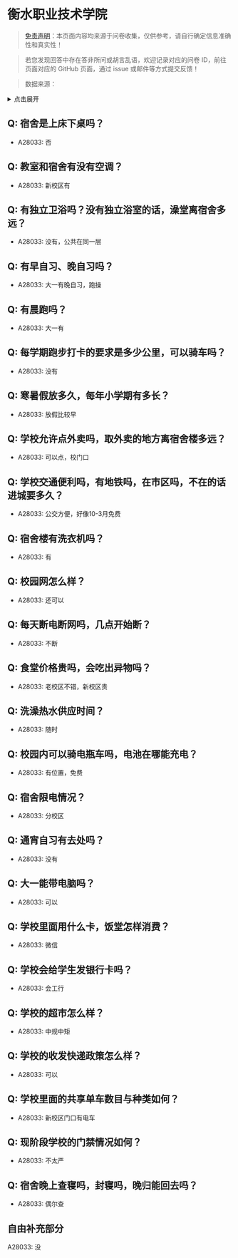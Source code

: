 # 衡水职业技术学院

> [免责声明](https://colleges.chat/#_3)：本页面内容均来源于问卷收集，仅供参考，请自行确定信息准确性和真实性！

> 若您发现回答中存在答非所问或胡言乱语，欢迎记录对应的问卷 ID，前往页面对应的 GitHub 页面，通过 issue 或邮件等方式提交反馈！

> 数据来源：

<details><summary>点击展开</summary>
<ul>
<li>A28033: 匿名 (2025 年 05 月)</li>
</ul>
</details>

## Q: 宿舍是上床下桌吗？

- A28033: 否

## Q: 教室和宿舍有没有空调？

- A28033: 新校区有

## Q: 有独立卫浴吗？没有独立浴室的话，澡堂离宿舍多远？

- A28033: 没有，公共在同一层

## Q: 有早自习、晚自习吗？

- A28033: 大一有晚自习，跑操

## Q: 有晨跑吗？

- A28033: 大一有

## Q: 每学期跑步打卡的要求是多少公里，可以骑车吗？

- A28033: 没有

## Q: 寒暑假放多久，每年小学期有多长？

- A28033: 放假比较早

## Q: 学校允许点外卖吗，取外卖的地方离宿舍楼多远？

- A28033: 可以点，校门口

## Q: 学校交通便利吗，有地铁吗，在市区吗，不在的话进城要多久？

- A28033: 公交方便，好像10-3月免费

## Q: 宿舍楼有洗衣机吗？

- A28033: 有

## Q: 校园网怎么样？

- A28033: 还可以

## Q: 每天断电断网吗，几点开始断？

- A28033: 不断

## Q: 食堂价格贵吗，会吃出异物吗？

- A28033: 老校区不错，新校区贵

## Q: 洗澡热水供应时间？

- A28033: 随时

## Q: 校园内可以骑电瓶车吗，电池在哪能充电？

- A28033: 有位置，免费

## Q: 宿舍限电情况？

- A28033: 分校区

## Q: 通宵自习有去处吗？

- A28033: 没有

## Q: 大一能带电脑吗？

- A28033: 可以

## Q: 学校里面用什么卡，饭堂怎样消费？

- A28033: 微信

## Q: 学校会给学生发银行卡吗？

- A28033: 会工行

## Q: 学校的超市怎么样？

- A28033: 中规中矩

## Q: 学校的收发快递政策怎么样？

- A28033: 可以

## Q: 学校里面的共享单车数目与种类如何？

- A28033: 新校区门口有电车

## Q: 现阶段学校的门禁情况如何？

- A28033: 不太严

## Q: 宿舍晚上查寝吗，封寝吗，晚归能回去吗？

- A28033: 偶尔查

## 自由补充部分

A28033: 没